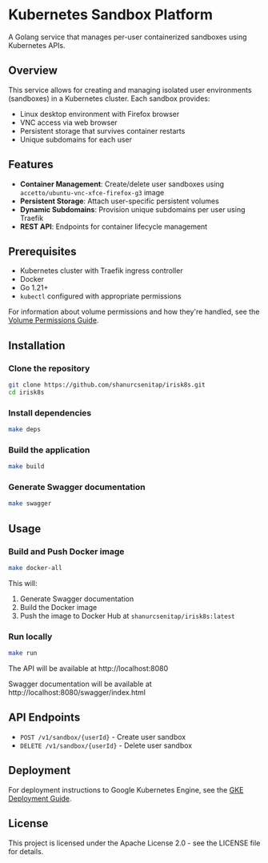 # Kubernetes Sandbox Platform

A Golang service that manages per-user containerized sandboxes using Kubernetes APIs.

## Overview

This service allows for creating and managing isolated user environments (sandboxes) in a Kubernetes cluster. Each sandbox provides:

- Linux desktop environment with Firefox browser
- VNC access via web browser
- Persistent storage that survives container restarts
- Unique subdomains for each user

## Features

- **Container Management**: Create/delete user sandboxes using `accetto/ubuntu-vnc-xfce-firefox-g3` image
- **Persistent Storage**: Attach user-specific persistent volumes
- **Dynamic Subdomains**: Provision unique subdomains per user using Traefik
- **REST API**: Endpoints for container lifecycle management

## Prerequisites

- Kubernetes cluster with Traefik ingress controller
- Docker
- Go 1.21+
- `kubectl` configured with appropriate permissions

For information about volume permissions and how they're handled, see the [Volume Permissions Guide](docs/volume-permissions.md).

## Installation

### Clone the repository

```bash
git clone https://github.com/shanurcsenitap/irisk8s.git
cd irisk8s
```

### Install dependencies

```bash
make deps
```

### Build the application

```bash
make build
```

### Generate Swagger documentation

```bash
make swagger
```

## Usage

### Build and Push Docker image

```bash
make docker-all
```

This will:
1. Generate Swagger documentation
2. Build the Docker image
3. Push the image to Docker Hub at `shanurcsenitap/irisk8s:latest`

### Run locally

```bash
make run
```

The API will be available at http://localhost:8080

Swagger documentation will be available at http://localhost:8080/swagger/index.html

## API Endpoints

- `POST /v1/sandbox/{userId}` - Create user sandbox
- `DELETE /v1/sandbox/{userId}` - Delete user sandbox

## Deployment

For deployment instructions to Google Kubernetes Engine, see the [GKE Deployment Guide](docs/deployment/gke-deployment-guide.md).

## License

This project is licensed under the Apache License 2.0 - see the LICENSE file for details.